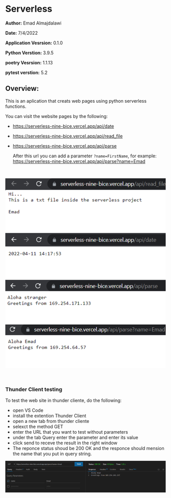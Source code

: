 # Serverless

**Author:** Emad Almajdalawi

**Date:** 7/4/2022

**Application Vesrsion:** 0.1.0

**Python Verstion:** 3.9.5

**poetry Vesrsion:** 1.1.13

**pytest verstion:**  5.2

## Overview:
This is an aplication that creats web pages using python serverless functions.

You can visit the website pages by the following:

- https://serverless-nine-bice.vercel.app/api/date 
- https://serverless-nine-bice.vercel.app/api/read_file
- https://serverless-nine-bice.vercel.app/api/parse

    After this url you can add a parameter `?name=FirstName`, for example:
    https://serverless-nine-bice.vercel.app/api/parse?name=Emad

<br>

![screenshot](./data/Screenshot.png)

<br>

### Thunder Client testing

To test the web site in thunder cliente, do the following:

- open VS Code
- install the extention Thunder Client
- open a new tab from thunder cliente
- selexct the method GET
- enter the URL that you want to test without parameters
- under the tab Query enter the parameter and enter its value
- click send to receve the result in the right window
- The reponce status shoud be 200 OK and the responce should mension the name that you put in query string.

![Thunder Client test](./data/thunder.png)